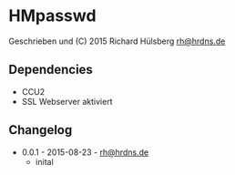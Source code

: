 HMpasswd
=======

  Geschrieben und (C) 2015 Richard Hülsberg <rh@hrdns.de>

Dependencies
------------

* CCU2
* SSL Webserver aktiviert

Changelog
---------
* 0.0.1 - 2015-08-23 - rh@hrdns.de
  - inital
